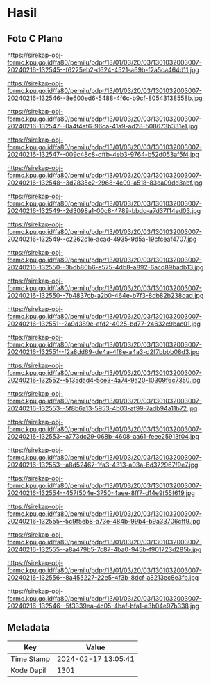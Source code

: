 # Hasil

## Foto C Plano

https://sirekap-obj-formc.kpu.go.id/fa80/pemilu/pdpr/13/01/03/20/03/1301032003007-20240216-132545--f6225eb2-d624-4521-a69b-f2a5ca464d11.jpg

https://sirekap-obj-formc.kpu.go.id/fa80/pemilu/pdpr/13/01/03/20/03/1301032003007-20240216-132546--8e600ed6-5488-4f6c-b9cf-80543138558b.jpg

https://sirekap-obj-formc.kpu.go.id/fa80/pemilu/pdpr/13/01/03/20/03/1301032003007-20240216-132547--0a4f4af6-96ca-41a9-ad28-508673b331e1.jpg

https://sirekap-obj-formc.kpu.go.id/fa80/pemilu/pdpr/13/01/03/20/03/1301032003007-20240216-132547--009c48c8-dffb-4eb3-9764-b52d053af5f4.jpg

https://sirekap-obj-formc.kpu.go.id/fa80/pemilu/pdpr/13/01/03/20/03/1301032003007-20240216-132548--3d2835e2-2968-4e09-a518-83ca09dd3abf.jpg

https://sirekap-obj-formc.kpu.go.id/fa80/pemilu/pdpr/13/01/03/20/03/1301032003007-20240216-132549--2d3098a1-00c8-4789-bbdc-a7d37f14ed03.jpg

https://sirekap-obj-formc.kpu.go.id/fa80/pemilu/pdpr/13/01/03/20/03/1301032003007-20240216-132549--c2262c1e-acad-4935-9d5a-19cfceaf4707.jpg

https://sirekap-obj-formc.kpu.go.id/fa80/pemilu/pdpr/13/01/03/20/03/1301032003007-20240216-132550--3bdb80b6-e575-4db8-a892-6acd89badb13.jpg

https://sirekap-obj-formc.kpu.go.id/fa80/pemilu/pdpr/13/01/03/20/03/1301032003007-20240216-132550--7b4837cb-a2b0-464e-b7f3-8db82b238dad.jpg

https://sirekap-obj-formc.kpu.go.id/fa80/pemilu/pdpr/13/01/03/20/03/1301032003007-20240216-132551--2a9d389e-efd2-4025-bd77-24632c9bac01.jpg

https://sirekap-obj-formc.kpu.go.id/fa80/pemilu/pdpr/13/01/03/20/03/1301032003007-20240216-132551--f2a8dd69-de4a-4f8e-a4a3-d2f7bbbb08d3.jpg

https://sirekap-obj-formc.kpu.go.id/fa80/pemilu/pdpr/13/01/03/20/03/1301032003007-20240216-132552--5135dad4-5ce3-4a74-9a20-10309f6c7350.jpg

https://sirekap-obj-formc.kpu.go.id/fa80/pemilu/pdpr/13/01/03/20/03/1301032003007-20240216-132553--5f8b6a13-5953-4b03-af99-7adb94a11b72.jpg

https://sirekap-obj-formc.kpu.go.id/fa80/pemilu/pdpr/13/01/03/20/03/1301032003007-20240216-132553--a773dc29-068b-4608-aa61-feee25913f04.jpg

https://sirekap-obj-formc.kpu.go.id/fa80/pemilu/pdpr/13/01/03/20/03/1301032003007-20240216-132553--a8d52467-1fa3-4313-a03a-6d372967f9e7.jpg

https://sirekap-obj-formc.kpu.go.id/fa80/pemilu/pdpr/13/01/03/20/03/1301032003007-20240216-132554--457f504e-3750-4aee-8ff7-d14e9f55f619.jpg

https://sirekap-obj-formc.kpu.go.id/fa80/pemilu/pdpr/13/01/03/20/03/1301032003007-20240216-132555--5c9f5eb8-a73e-484b-99b4-b9a33706cff9.jpg

https://sirekap-obj-formc.kpu.go.id/fa80/pemilu/pdpr/13/01/03/20/03/1301032003007-20240216-132555--a8a479b5-7c87-4ba0-945b-f901723d285b.jpg

https://sirekap-obj-formc.kpu.go.id/fa80/pemilu/pdpr/13/01/03/20/03/1301032003007-20240216-132556--8a455227-22e5-4f3b-8dcf-a8213ec8e3fb.jpg

https://sirekap-obj-formc.kpu.go.id/fa80/pemilu/pdpr/13/01/03/20/03/1301032003007-20240216-132546--5f3339ea-4c05-4baf-bfa1-e3b04e97b338.jpg


## Metadata

| Key        | Value               |
| ---------- | ------------------- |
| Time Stamp | 2024-02-17 13:05:41 |
| Kode Dapil | 1301                |



